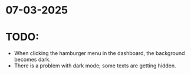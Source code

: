 # 07-03-2025

# TODO:
- When clicking the hamburger menu in the dashboard, the background becomes dark.
- There is a problem with dark mode; some texts are getting hidden.







